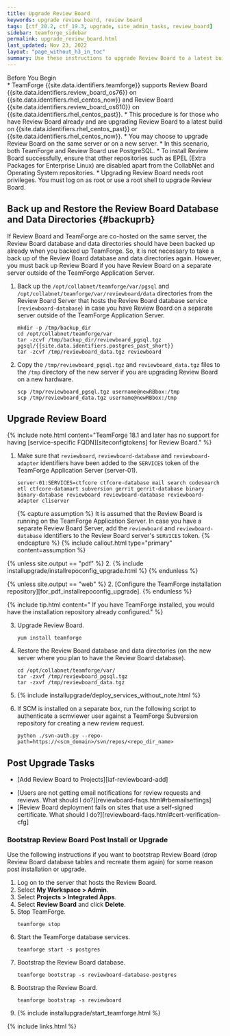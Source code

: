 ```yaml
---
title: Upgrade Review Board
keywords: upgrade review board, review board
tags: [ctf_20.2, ctf_19.3, upgrade, site_admin_tasks, review_board]
sidebar: teamforge_sidebar
permalink: upgrade_review_board.html
last_updated: Nov 23, 2022
layout: "page_without_h3_in_toc"
summary: Use these instructions to upgrade Review Board to a latest build.
---
```


<div class="panel panel-info">
<div class="panel-heading">Before You Begin</div>
<div class="panel-body" markdown="1">
* TeamForge {{site.data.identifiers.teamforge}} supports Review Board {{site.data.identifiers.review_board_os76}} on {{site.data.identifiers.rhel_centos_now}} and Review Board {{site.data.identifiers.review_board_os610}} on {{site.data.identifiers.rhel_centos_past}}.
* This procedure is for those who have Review Board already and are upgrading Review Board to a latest build on {{site.data.identifiers.rhel_centos_past}} or {{site.data.identifiers.rhel_centos_now}}.
* You may choose to upgrade Review Board on the same server or on a new server.
* In this scenario, both TeamForge and Review Board use PostgreSQL.
* To install Review Board successfully, ensure that other repositories such as EPEL (Extra Packages for Enterprise Linux) are disabled apart from the CollabNet and Operating System repositories.
* Upgrading Review Board needs root privileges. You must log on as root or use a root shell to upgrade Review Board.
</div>
</div>

## Back up and Restore the Review Board Database and Data Directories {#backuprb}

If Review Board and TeamForge are co-hosted on the same server, the Review Board database and data directories should have been backed up already when you backed up TeamForge. So, it is not necessary to take a back up of the Review Board database and data directories again. However, you must back up Review Board if you have Review Board on a separate server outside of the TeamForge Application Server. 

1. Back up the `/opt/collabnet/teamforge/var/pgsql` and `/opt/collabnet/teamforge/var/reviewboard/data` directories from the Review Board Server that hosts the Review Board database service (`reviewboard-database`) in case you have Review Board on a separate server outside of the TeamForge Application Server.

   ```shell
   mkdir -p /tmp/backup_dir
   cd /opt/collabnet/teamforge/var
   tar -zcvf /tmp/backup_dir/reviewboard_pgsql.tgz pgsql/{{site.data.identifiers.postgres_past_short}}
   tar -zcvf /tmp/reviewboard_data.tgz reviewboard
   ````

2. Copy the `/tmp/reviewboard_pgsql.tgz` and `reviewboard_data.tgz` files to the `/tmp` directory of the new server if you are upgrading Review Board on a new hardware.

   ```shell
   scp /tmp/reviewboard_pgsql.tgz username@newRBbox:/tmp
   scp /tmp/reviewboard_data.tgz username@newRBbox:/tmp
   ````

## Upgrade Review Board

<!-- https://forge.collab.net/sf/go/artf304560#2 -->
{% include note.html content="TeamForge 18.1 and later has no support for having [service-specific FQDN][siteconfigtokens] for Review Board." %}

1. Make sure that `reviewboard`, `reviewboard-database` and `reviewboard-adapter` identifiers have been added to the `SERVICES` token of the TeamForge Application Server (server-01).
   ```shell
   server-01:SERVICES=ctfcore ctfcore-database mail search codesearch etl ctfcore-datamart subversion gerrit gerrit-database binary binary-database reviewboard reviewboard-database reviewboard-adapter cliserver
   ````
   {% capture assumption %}
   It is assumed that the Review Board is running on the TeamForge Application Server. In case you have a separate Review Board Server, add the `reviewboard` and `reviewboard-database` identifiers to the Review Board server's `SERVICES` token.
   {% endcapture %}
   {% include callout.html type="primary" content=assumption %}


{% unless site.output == "pdf" %}
2. {% include installupgrade/installrepoconfig_upgrade.html %}
{% endunless %}

{% unless site.output == "web" %}
2. [Configure the TeamForge installation repository][for_pdf_installrepoconfig_upgrade].
{% endunless %}

   {% include tip.html content=" If you have TeamForge installed, you would have the installation repository already configured." %}

3. Upgrade Review Board.
   ```shell
   yum install teamforge
   ````

4. Restore the Review Board database and data directories (on the new server where you plan to have the Review Board database).
   
   ```shell
   cd /opt/collabnet/teamforge/var/
   tar -zxvf /tmp/reviewboard_pgsql.tgz
   tar -zxvf /tmp/reviewboard_data.tgz
   ````   

5. {% include installupgrade/deploy_services_without_note.html %}

6. If SCM is installed on a separate box, run the following script to authenticate a scmviewer user against a TeamForge Subversion repository for creating a new review request.
    ```shell
    python ./svn-auth.py --repo-path=https://<scm_domain>/svn/repos/<repo_dir_name>
    ````

## Post Upgrade Tasks

* [Add Review Board to Projects][iaf-reviewboard-add]
<!-- https://forge.collab.net/sf/go/artf304542#3 -->
* [Users are not getting email notifications for review requests and reviews. What should I do?][reviewboard-faqs.html#rbemailsettings]
* [Review Board deployment fails on sites that use a self-signed certificate. What should I do?][reviewboard-faqs.html#cert-verification-cfg]

### Bootstrap Review Board Post Install or Upgrade
<!-- Adding this section for the defect https://forge.collab.net/sf/go/artf303737#5 -->
Use the following instructions if you want to bootstrap Review Board (drop Review Board database tables and recreate them again) for some reason post installation or upgrade.

1. Log on to the server that hosts the Review Board. 
2. Select **My Workspace > Admin**. 
3. Select **Projects > Integrated Apps**.
4. Select **Review Board** and click **Delete**.
5. Stop TeamForge.
   ```shell
   teamforge stop
   ````
6. Start the TeamForge database services. 
   ```shell
   teamforge start -s postgres
   ````
7. Bootstrap the Review Board database.
   ```shell
   teamforge bootstrap -s reviewboard-database-postgres
   ````
8. Bootstrap the Review Board. 
   ```shell
   teamforge bootstrap -s reviewboard
   ````
9. {% include installupgrade/start_teamforge.html %}

{% include links.html %}